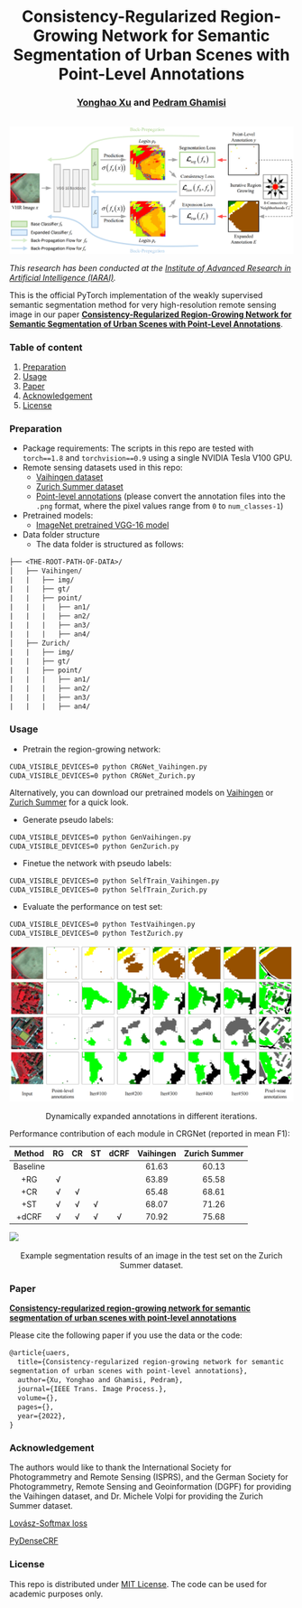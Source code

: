 <h1 align="center">Consistency-Regularized Region-Growing Network for Semantic Segmentation of Urban Scenes with Point-Level Annotations</h1>

<h3 align="center"> <a href="https://yonghaoxu.github.io/">Yonghao Xu</a> and <a href="http://pedram-ghamisi.com/">Pedram Ghamisi</a></h3>
<br
 
![](Figure/CRGNet.png)

*This research has been conducted at the [Institute of Advanced Research in Artificial Intelligence (IARAI)](https://www.iarai.ac.at/).*
    
This is the official PyTorch implementation of the weakly supervised semantic segmentation method for very high-resolution remote sensing image in our paper **[Consistency-Regularized Region-Growing Network for Semantic Segmentation of Urban Scenes with Point-Level Annotations](https://arxiv.org/abs/2202.03740)**.
    
### Table of content
 1. [Preparation](#preparation)
 2. [Usage](#usage)
 3. [Paper](#paper)
 4. [Acknowledgement](#acknowledgement)
 5. [License](#license)

### Preparation
- Package requirements: The scripts in this repo are tested with `torch==1.8` and `torchvision==0.9` using a single NVIDIA Tesla V100 GPU.
- Remote sensing datasets used in this repo:
  - [Vaihingen dataset](http://www2.isprs.org/commissions/comm3/wg4/2d-sem-label-vaihingen.html)
  - [Zurich Summer dataset](https://zenodo.org/record/5914759)
  - [Point-level annotations](https://github.com/Hua-YS/Semantic-Segmentation-with-Sparse-Labels) (please convert the annotation files into the `.png` format, where the pixel values range from `0` to `num_classes-1`)
- Pretrained models:
  - [ImageNet pretrained VGG-16 model](https://drive.google.com/file/d/1PGuOb-ZIOc10aMGOxj5xFSubi8mkVXaq/view)
- Data folder structure
  - The data folder is structured as follows:

```
├── <THE-ROOT-PATH-OF-DATA>/
│   ├── Vaihingen/     
|   |   ├── img/
|   |   ├── gt/
|   |   ├── point/
|   |   |   ├── an1/
|   |   |   ├── an2/
|   |   |   ├── an3/
|   |   |   ├── an4/
│   ├── Zurich/    
|   |   ├── img/
|   |   ├── gt/
|   |   ├── point/
|   |   |   ├── an1/
|   |   |   ├── an2/
|   |   |   ├── an3/
|   |   |   ├── an4/

```

### Usage
- Pretrain the region-growing network:
```
CUDA_VISIBLE_DEVICES=0 python CRGNet_Vaihingen.py
CUDA_VISIBLE_DEVICES=0 python CRGNet_Zurich.py
```
Alternatively, you can download our pretrained models on [Vaihingen](https://drive.google.com/file/d/1hJSSe1fXcH57FcDELD58omcx2jrDYZr1/view?usp=sharing) or [Zurich Summer](https://drive.google.com/file/d/1xM8maq0_tMN0MLifFcJ7bAzaBzNZGC3j/view?usp=sharing) for a quick look.
- Generate pseudo labels:
```
CUDA_VISIBLE_DEVICES=0 python GenVaihingen.py
CUDA_VISIBLE_DEVICES=0 python GenZurich.py
```
- Finetue the network with pseudo labels:
```
CUDA_VISIBLE_DEVICES=0 python SelfTrain_Vaihingen.py
CUDA_VISIBLE_DEVICES=0 python SelfTrain_Zurich.py
```
- Evaluate the performance on test set:
```
CUDA_VISIBLE_DEVICES=0 python TestVaihingen.py 
CUDA_VISIBLE_DEVICES=0 python TestZurich.py 
```

![](Figure/RegionGrowing.png)
<p align="center">Dynamically expanded annotations in different iterations.</p>

Performance contribution of each module in CRGNet (reported in mean F1):

|  Method  | RG | CR | ST | dCRF | Vaihingen | Zurich Summer |
|:--------:|:--:|:--:|:--:|:----:|:---------:|:-------------:|
| Baseline |    |    |    |      |   61.63   |     60.13     |
|    +RG   |  √ |    |    |      |   63.89   |     65.58     |
|    +CR   |  √ |  √ |    |      |   65.48   |     68.61     |
|    +ST   |  √ |  √ |  √ |      |   68.07   |     71.26     |
|   +dCRF  |  √ |  √ |  √ |   √  |   70.92   |     75.68     |

![](Figure/Result.png)
<p align="center">Example segmentation results of an image in the test set on the Zurich Summer dataset.</p>

### Paper
**[Consistency-regularized region-growing network for semantic segmentation of urban scenes with point-level annotations](https://arxiv.org/abs/2202.03740)**

Please cite the following paper if you use the data or the code:

```
@article{uaers,
  title={Consistency-regularized region-growing network for semantic segmentation of urban scenes with point-level annotations}, 
  author={Xu, Yonghao and Ghamisi, Pedram},
  journal={IEEE Trans. Image Process.},  
  volume={},
  pages={},
  year={2022},
}
```

### Acknowledgement
The authors would like to thank the International Society for Photogrammetry and Remote Sensing (ISPRS), and the German Society for Photogrammetry, Remote Sensing and Geoinformation (DGPF) for providing the Vaihingen dataset, and Dr. Michele Volpi for providing the Zurich Summer dataset.

[Lovász-Softmax loss](https://github.com/bermanmaxim/LovaszSoftmax)

[PyDenseCRF](https://github.com/lucasb-eyer/pydensecrf)

### License
This repo is distributed under [MIT License](https://github.com/YonghaoXu/CRGNet/blob/main/LICENSE). The code can be used for academic purposes only.
